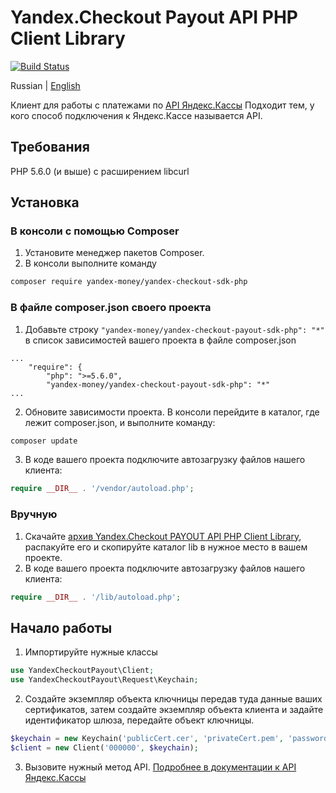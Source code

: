 # Yandex.Checkout Payout API PHP Client Library

[![Build Status](https://travis-ci.org/pavel52rus/test_payout_sdk.svg?branch=master)](https://travis-ci.org/pavel52rus/test_payout_sdk)

Russian | [English](https://github.com/yandex-money/yandex-checkout-sdk-php/blob/master/README.en.md)

Клиент для работы с платежами по [API Яндекс.Кассы](https://kassa.yandex.ru/docs/checkout-api/)
Подходит тем, у кого способ подключения к Яндекс.Кассе называется API.

## Требования
PHP 5.6.0 (и выше) с расширением libcurl

## Установка
### В консоли с помощью Composer

1. Установите менеджер пакетов Composer.
2. В консоли выполните команду
```bash
composer require yandex-money/yandex-checkout-sdk-php
```

### В файле composer.json своего проекта
1. Добавьте строку `"yandex-money/yandex-checkout-payout-sdk-php": "*"` в список зависимостей вашего проекта в файле composer.json
```
...
    "require": {
        "php": ">=5.6.0",
        "yandex-money/yandex-checkout-payout-sdk-php": "*"
...
```
2. Обновите зависимости проекта. В консоли перейдите в каталог, где лежит composer.json, и выполните команду:
```bash
composer update
```
3. В коде вашего проекта подключите автозагрузку файлов нашего клиента:
```php
require __DIR__ . '/vendor/autoload.php';
```

### Вручную

1. Скачайте [архив Yandex.Checkout PAYOUT API PHP Client Library](https://github.com/yandex-money/yandex-checkout-payout-sdk-php/archive/master.zip), распакуйте его и скопируйте каталог lib в нужное место в вашем проекте.
2. В коде вашего проекта подключите автозагрузку файлов нашего клиента:
```php
require __DIR__ . '/lib/autoload.php'; 
```

## Начало работы

1. Импортируйте нужные классы
```php
use YandexCheckoutPayout\Client;
use YandexCheckoutPayout\Request\Keychain;
```
2. Создайте экземпляр объекта ключницы передав туда данные ваших сертификатов, затем создайте экземпляр объекта клиента и задайте идентификатор шлюза, передайте объект ключницы.
```php
$keychain = new Keychain('publicCert.cer', 'privateCert.pem', 'password');
$client = new Client('000000', $keychain);
```
3. Вызовите нужный метод API. [Подробнее в документации к API Яндекс.Кассы](https://kassa.yandex.ru/)
